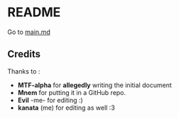 # README

Go to [main.md](src/woc-history/entries/main.md)


## Credits

Thanks to : 

- **MTF-alpha** for **allegedly** writing the initial document
- **Mnem** for putting it in a GitHub repo.
- **Evil** -me- for editing :)  
- **kanata** (me) for editing as well :3
